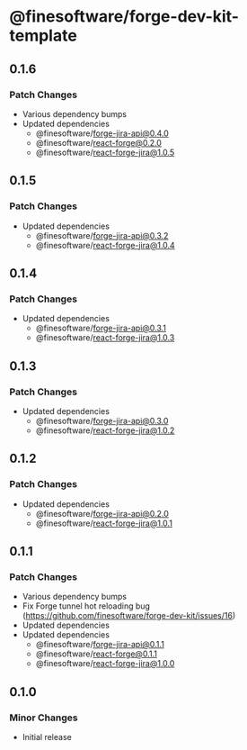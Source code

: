 # @finesoftware/forge-dev-kit-template

## 0.1.6

### Patch Changes

-   Various dependency bumps
-   Updated dependencies
    -   @finesoftware/forge-jira-api@0.4.0
    -   @finesoftware/react-forge@0.2.0
    -   @finesoftware/react-forge-jira@1.0.5

## 0.1.5

### Patch Changes

-   Updated dependencies
    -   @finesoftware/forge-jira-api@0.3.2
    -   @finesoftware/react-forge-jira@1.0.4

## 0.1.4

### Patch Changes

-   Updated dependencies
    -   @finesoftware/forge-jira-api@0.3.1
    -   @finesoftware/react-forge-jira@1.0.3

## 0.1.3

### Patch Changes

-   Updated dependencies
    -   @finesoftware/forge-jira-api@0.3.0
    -   @finesoftware/react-forge-jira@1.0.2

## 0.1.2

### Patch Changes

-   Updated dependencies
    -   @finesoftware/forge-jira-api@0.2.0
    -   @finesoftware/react-forge-jira@1.0.1

## 0.1.1

### Patch Changes

-   Various dependency bumps
-   Fix Forge tunnel hot reloading bug (https://github.com/finesoftware/forge-dev-kit/issues/16)
-   Updated dependencies
-   Updated dependencies
    -   @finesoftware/forge-jira-api@0.1.1
    -   @finesoftware/react-forge@0.1.1
    -   @finesoftware/react-forge-jira@1.0.0

## 0.1.0

### Minor Changes

-   Initial release
